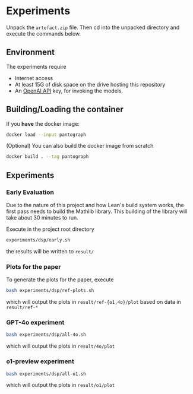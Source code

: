 # Experiments

Unpack the `artefact.zip` file. Then cd into the unpacked directory and execute
the commands below.

## Environment

The experiments require
- Internet access
- At least 15G of disk space on the drive hosting this repository
- An [OpenAI API](https://openai.com/index/openai-api/) key, for invoking the models.

## Building/Loading the container

If you **have** the docker image:
``` sh
docker load --input pantograph
```
(Optional) You can also build the docker image from scratch
``` sh
docker build . --tag pantograph
```

## Experiments

### Early Evaluation

Due to the nature of this project and how Lean's build system works, the first
pass needs to build the Mathlib library. This building of the library will take
about 30 minutes to run.

Execute in the project root directory
``` sh
experiments/dsp/early.sh
```
the results will be written to `result/`

### Plots for the paper

To generate the plots for the paper, execute

``` sh
bash experiments/dsp/ref-plots.sh
```
which will output the plots in `result/ref-{o1,4o}/plot` based on data in `result/ref-*`

### GPT-4o experiment

``` sh
bash experiments/dsp/all-4o.sh
```

which will output the plots in `result/4o/plot`

### o1-preview experiment

``` sh
bash experiments/dsp/all-o1.sh
```

which will output the plots in `result/o1/plot`
